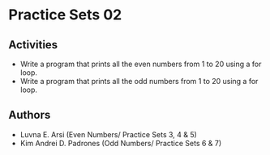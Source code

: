 # Practice Sets 02

## Activities
- Write a program that prints all the even numbers from 1 to 20 using a for loop.
- Write a program that prints all the odd numbers from 1 to 20 using a for loop.

## Authors
- Luvna E. Arsi (Even Numbers/ Practice Sets 3, 4 & 5)
- Kim Andrei D. Padrones (Odd Numbers/ Practice Sets 6 & 7)


